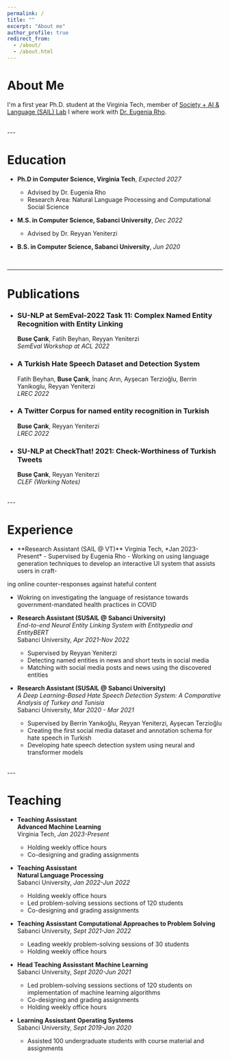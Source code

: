 ```yaml
---
permalink: /
title: ""
excerpt: "About me"
author_profile: true
redirect_from: 
  - /about/
  - /about.html
---
```


About Me
=====
I'm a first year Ph.D. student at the Virginia Tech, member of [Society + AI & Language (SAIL) Lab](https://sail.cs.vt.edu/) I where work with [Dr. Eugenia Rho](https://eugeniarho.com/). 

<br/>
---


Education 
======
* **Ph.D in Computer Science, Virginia Tech**, *Expected 2027*
  - Advised by Dr. Eugenia Rho
  - Research Area: Natural Language Processing and Computational Social Science


* **M.S. in Computer Science, Sabanci University**, *Dec 2022*
  - Advised by Dr. Reyyan Yeniterzi


* **B.S. in Computer Science, Sabanci University**, *Jun 2020*

<br/>

---

Publications
======
* ### SU-NLP at SemEval-2022 Task 11: Complex Named Entity Recognition with Entity Linking
  **Buse Çarık**, Fatih Beyhan, Reyyan Yeniterzi  
  *SemEval Workshop at ACL 2022* &nbsp; [<i class="fa fa-file-pdf fa-lg" style="color: #000000;"></i>](https://aclanthology.org/2022.semeval-1.227/)

* ### A Turkish Hate Speech Dataset and Detection System
  Fatih Beyhan, **Buse Çarık**, İnanç Arın, Ayşecan Terzioğlu, Berrin Yanikoglu, Reyyan Yeniterzi  
  *LREC 2022* &nbsp;  [<i class="fa fa-file-pdf fa-lg" style="color: #000000;"></i>](https://aclanthology.org/2022.lrec-1.443/)

* ### A Twitter Corpus for named entity recognition in Turkish
  **Buse Çarık**, Reyyan Yeniterzi  
  *LREC 2022* &nbsp;  [<i class="fa fa-file-pdf fa-lg" style="color: #000000;"></i>](https://aclanthology.org/2022.lrec-1.484/)

* ### SU-NLP at CheckThat! 2021: Check-Worthiness of Turkish Tweets
  **Buse Çarık**, Reyyan Yeniterzi  
  *CLEF (Working Notes)* &nbsp;  [<i class="fa fa-file-pdf fa-lg" style="color: #000000;"></i>](https://ceur-ws.org/Vol-2936/paper-37.pdf)

<br/>
---

Experience
======
* <p>**Research Assistant (SAIL @ VT)**  
  Virginia Tech, *Jan 2023-Present*  
  - Supervised by Eugenia Rho
  - Working on using language generation techniques to develop an interactive UI system that assists users in craft-
ing online counter-responses against hateful content
  - Wokring on investigating the language of resistance towards government-mandated health practices in COVID</p>

* **Research Assistant (SUSAIL @ Sabanci University)**  
  *End-to-end Neural Entity Linking System with Entitypedia and EntityBERT*  
  Sabanci University, *Apr 2021-Nov 2022*  
  - Supervised by Reyyan Yeniterzi
  - Detecting named entities in news and short texts in social media
  - Matching with social media posts and news using the discovered entities

* **Research Assistant (SUSAIL @ Sabanci University)**  
  *A Deep Learning-Based Hate Speech Detection System: A Comparative Analysis of Turkey and Tunisia*  
  Sabanci University, *Mar 2020 - Mar 2021*  
  - Supervised by Berrin Yanıkoğlu, Reyyan Yeniterzi, Ayşecan Terzioğlu
  - Creating the first social media dataset and annotation schema for hate speech in Turkish
  - Developing hate speech detection system using neural and transformer models

</br>
---

Teaching
======
* **Teaching Assisstant**  
  **Advanced Machine Learning**  
  Virginia Tech, *Jan 2023-Present*  
  - Holding weekly office hours
  - Co-designing and grading assignments

* **Teaching Assisstant**  
  **Natural Language Processing**  
  Sabanci University, *Jan 2022-Jun 2022*    
  - Holding weekly office hours
  - Led problem-solving sessions sections of 120 students
  - Co-designing and grading assignments

* **Teaching Assisstant**
  **Computational Approaches to Problem Solving**  
  Sabanci University, *Sept 2021-Jan 2022*  
  - Leading weekly problem-solving sessions of 30 students
  - Holding weekly office hours

* **Head Teaching Assisstant** 
  **Machine Learning**  
  Sabanci University, *Sept 2020-Jun 2021*   
  - Led problem-solving sessions sections of 120 students on implementation of machine learning algorithms
  - Co-designing and grading assignments
  - Holding weekly office hours

* **Learning Assisstant** 
  **Operating Systems**  
  Sabanci University, *Sept 2019-Jan 2020*     
  - Assisted 100 undergraduate students with course material and assignments